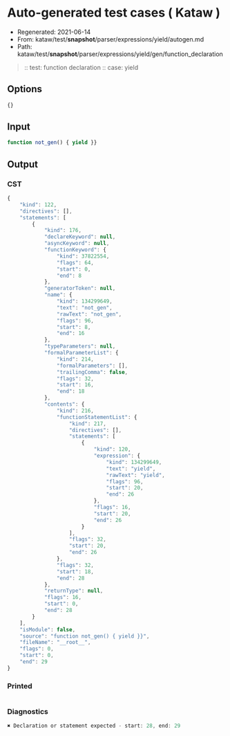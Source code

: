 # Auto-generated test cases ( Kataw )
- Regenerated: 2021-06-14
- From: kataw/test/__snapshot__/parser/expressions/yield/autogen.md
- Path: kataw/test/__snapshot__/parser/expressions/yield/gen/function_declaration
> :: test: function declaration
> :: case: yield
## Options

`````js
{}
`````
## Input

`````js
function not_gen() { yield }}
`````
## Output

### CST

```javascript
{
    "kind": 122,
    "directives": [],
    "statements": [
        {
            "kind": 176,
            "declareKeyword": null,
            "asyncKeyword": null,
            "functionKeyword": {
                "kind": 37822554,
                "flags": 64,
                "start": 0,
                "end": 8
            },
            "generatorToken": null,
            "name": {
                "kind": 134299649,
                "text": "not_gen",
                "rawText": "not_gen",
                "flags": 96,
                "start": 8,
                "end": 16
            },
            "typeParameters": null,
            "formalParameterList": {
                "kind": 214,
                "formalParameters": [],
                "trailingComma": false,
                "flags": 32,
                "start": 16,
                "end": 18
            },
            "contents": {
                "kind": 216,
                "functionStatementList": {
                    "kind": 217,
                    "directives": [],
                    "statements": [
                        {
                            "kind": 120,
                            "expression": {
                                "kind": 134299649,
                                "text": "yield",
                                "rawText": "yield",
                                "flags": 96,
                                "start": 20,
                                "end": 26
                            },
                            "flags": 16,
                            "start": 20,
                            "end": 26
                        }
                    ],
                    "flags": 32,
                    "start": 20,
                    "end": 26
                },
                "flags": 32,
                "start": 18,
                "end": 28
            },
            "returnType": null,
            "flags": 16,
            "start": 0,
            "end": 28
        }
    ],
    "isModule": false,
    "source": "function not_gen() { yield }}",
    "fileName": "__root__",
    "flags": 0,
    "start": 0,
    "end": 29
}
```

### Printed

```javascript

```

### Diagnostics

```javascript
✖ Declaration or statement expected - start: 28, end: 29

```

